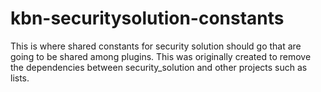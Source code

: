# kbn-securitysolution-constants

This is where shared constants for security solution should go that are going to be shared among plugins.
This was originally created to remove the dependencies between security_solution and other projects such as lists.


